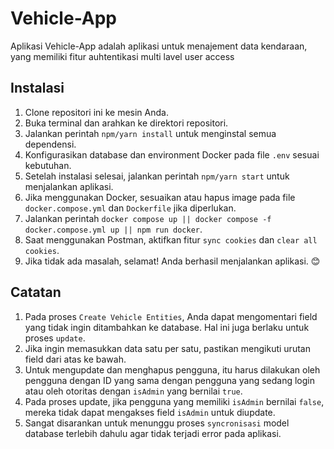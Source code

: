 # Vehicle-App

Aplikasi Vehicle-App adalah aplikasi untuk menajement data kendaraan, yang memiliki fitur auhtentikasi multi lavel user access

## Instalasi

1. Clone repositori ini ke mesin Anda.
2. Buka terminal dan arahkan ke direktori repositori.
3. Jalankan perintah `npm/yarn install` untuk menginstal semua dependensi.
4. Konfigurasikan database dan environment Docker pada file `.env` sesuai kebutuhan.
5. Setelah instalasi selesai, jalankan perintah `npm/yarn start` untuk menjalankan aplikasi.
6. Jika menggunakan Docker, sesuaikan atau hapus image pada file `docker.compose.yml` dan `Dockerfile` jika diperlukan.
7. Jalankan perintah `docker compose up || docker compose -f docker.compose.yml up || npm run docker`.
8. Saat menggunakan Postman, aktifkan fitur `sync cookies` dan `clear all cookies`.
9. Jika tidak ada masalah, selamat! Anda berhasil menjalankan aplikasi. 😊

## Catatan
1. Pada proses `Create Vehicle Entities`, Anda dapat mengomentari field yang tidak ingin ditambahkan ke database. Hal ini juga berlaku untuk proses `update`.
2. Jika ingin memasukkan data satu per satu, pastikan mengikuti urutan field dari atas ke bawah.
3. Untuk mengupdate dan menghapus pengguna, itu harus dilakukan oleh pengguna dengan ID yang sama dengan pengguna yang sedang login atau oleh otoritas dengan `isAdmin` yang bernilai `true`.
4. Pada proses update, jika pengguna yang memiliki `isAdmin` bernilai `false`, mereka tidak dapat mengakses field `isAdmin` untuk diupdate.
5. Sangat disarankan untuk menunggu proses `syncronisasi` model database terlebih dahulu agar tidak terjadi error pada aplikasi.
